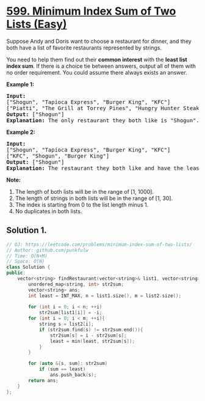 # [599. Minimum Index Sum of Two Lists (Easy)](https://leetcode.com/problems/minimum-index-sum-of-two-lists/)

<p>
Suppose Andy and Doris want to choose a restaurant for dinner, and they both have a list of favorite restaurants represented by strings. 
</p>
<p>
You need to help them find out their <b>common interest</b> with the <b>least list index sum</b>. If there is a choice tie between answers, output all of them with no order requirement. You could assume there always exists an answer.
</p>


<p><b>Example 1:</b><br>
</p><pre><b>Input:</b>
["Shogun", "Tapioca Express", "Burger King", "KFC"]
["Piatti", "The Grill at Torrey Pines", "Hungry Hunter Steakhouse", "Shogun"]
<b>Output:</b> ["Shogun"]
<b>Explanation:</b> The only restaurant they both like is "Shogun".
</pre>
<p></p>

<p><b>Example 2:</b><br>
</p><pre><b>Input:</b>
["Shogun", "Tapioca Express", "Burger King", "KFC"]
["KFC", "Shogun", "Burger King"]
<b>Output:</b> ["Shogun"]
<b>Explanation:</b> The restaurant they both like and have the least index sum is "Shogun" with index sum 1 (0+1).
</pre>
<p></p>


<p><b>Note:</b><br>
</p><ol>
<li>The length of both lists will be in the range of [1, 1000].</li>
<li>The length of strings in both lists will be in the range of [1, 30].</li>
<li>The index is starting from 0 to the list length minus 1.</li>
<li>No duplicates in both lists.</li>
</ol>
<p></p>

## Solution 1.

```cpp
// OJ: https://leetcode.com/problems/minimum-index-sum-of-two-lists/
// Author: github.com/punkfulw
// Time: O(N+M)
// Space: O(N)
class Solution {
public:
    vector<string> findRestaurant(vector<string>& list1, vector<string>& list2) {
        unordered_map<string, int> str2sum;
        vector<string> ans;
        int least = INT_MAX, n = list1.size(), m = list2.size();
        
        for (int i = 0; i < n; ++i)
            str2sum[list1[i]] = -i;
        for (int i = 0; i < m; ++i){
            string s = list2[i];
            if (str2sum.find(s) != str2sum.end()){
                str2sum[s] = i - str2sum[s];
                least = min(least, str2sum[s]);
            }
        }

        for (auto &[s, sum]: str2sum)
            if (sum == least)
                ans.push_back(s);  
        return ans;
    }
};
```
